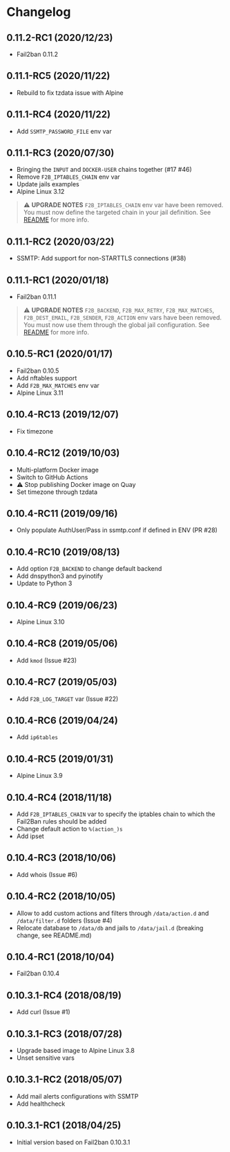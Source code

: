 # Changelog

## 0.11.2-RC1 (2020/12/23)

* Fail2ban 0.11.2

## 0.11.1-RC5 (2020/11/22)

* Rebuild to fix tzdata issue with Alpine

## 0.11.1-RC4 (2020/11/22)

* Add `SSMTP_PASSWORD_FILE` env var

## 0.11.1-RC3 (2020/07/30)

* Bringing the `INPUT` and `DOCKER-USER` chains together (#17 #46)
* Remove `F2B_IPTABLES_CHAIN` env var
* Update jails examples
* Alpine Linux 3.12

> :warning: **UPGRADE NOTES**
> `F2B_IPTABLES_CHAIN` env var have been removed.
> You must now define the targeted chain in your jail definition.
> See [README](README.md#docker-user-and-input-chains) for more info.

## 0.11.1-RC2 (2020/03/22)

* SSMTP: Add support for non-STARTTLS connections (#38)

## 0.11.1-RC1 (2020/01/18)

* Fail2ban 0.11.1

> :warning: **UPGRADE NOTES**
> `F2B_BACKEND`, `F2B_MAX_RETRY`, `F2B_MAX_MATCHES`, `F2B_DEST_EMAIL`, `F2B_SENDER`, `F2B_ACTION` env vars have been removed.
> You must now use them through the global jail configuration.
> See [README](README.md#global-jail-configuration) for more info.

## 0.10.5-RC1 (2020/01/17)

* Fail2ban 0.10.5
* Add nftables support
* Add `F2B_MAX_MATCHES` env var
* Alpine Linux 3.11

## 0.10.4-RC13 (2019/12/07)

* Fix timezone

## 0.10.4-RC12 (2019/10/03)

* Multi-platform Docker image
* Switch to GitHub Actions
* :warning: Stop publishing Docker image on Quay
* Set timezone through tzdata

## 0.10.4-RC11 (2019/09/16)

* Only populate AuthUser/Pass in ssmtp.conf if defined in ENV (PR #28)

## 0.10.4-RC10 (2019/08/13)

* Add option `F2B_BACKEND` to change default backend
* Add dnspython3 and pyinotify
* Update to Python 3

## 0.10.4-RC9 (2019/06/23)

* Alpine Linux 3.10

## 0.10.4-RC8 (2019/05/06)

* Add `kmod` (Issue #23)

## 0.10.4-RC7 (2019/05/03)

* Add `F2B_LOG_TARGET` var (Issue #22)

## 0.10.4-RC6 (2019/04/24)

* Add `ip6tables`

## 0.10.4-RC5 (2019/01/31)

* Alpine Linux 3.9

## 0.10.4-RC4 (2018/11/18)

* Add `F2B_IPTABLES_CHAIN` var to specify the iptables chain to which the Fail2Ban rules should be added
* Change default action to `%(action_)s`
* Add ipset

## 0.10.4-RC3 (2018/10/06)

* Add whois (Issue #6)

## 0.10.4-RC2 (2018/10/05)

* Allow to add custom actions and filters through `/data/action.d` and `/data/filter.d` folders (Issue #4)
* Relocate database to `/data/db` and jails to `/data/jail.d` (breaking change, see README.md)

## 0.10.4-RC1 (2018/10/04)

* Fail2ban 0.10.4

## 0.10.3.1-RC4 (2018/08/19)

* Add curl (Issue #1)

## 0.10.3.1-RC3 (2018/07/28)

* Upgrade based image to Alpine Linux 3.8
* Unset sensitive vars

## 0.10.3.1-RC2 (2018/05/07)

* Add mail alerts configurations with SSMTP
* Add healthcheck

## 0.10.3.1-RC1 (2018/04/25)

* Initial version based on Fail2ban 0.10.3.1
